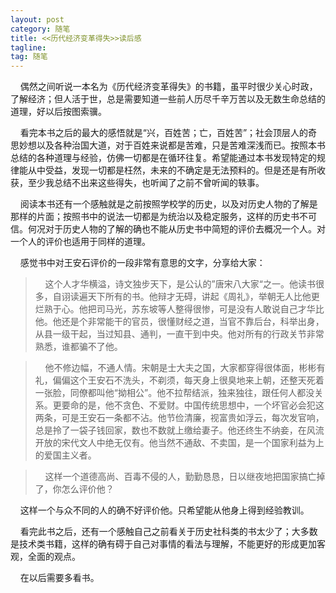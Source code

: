 ```yaml
---
layout: post
category: 随笔
title: <<历代经济变革得失>>读后感
tagline:
tag: 随笔
---
```


&nbsp;&nbsp;&nbsp;&nbsp;偶然之间听说一本名为《历代经济变革得失》的书籍，虽平时很少关心时政，了解经济；但人活于世，总是需要知道一些前人历尽千辛万苦以及无数生命总结的道理，好以后按图索骥。   

&nbsp;&nbsp;&nbsp;&nbsp;看完本书之后的最大的感悟就是“兴，百姓苦；亡，百姓苦”；社会顶层人的奇思妙想以及各种治国大道，对于百姓来说都是苦难，只是苦难深浅而已。按照本书总结的各种道理与经验，仿佛一切都是在循环往复。希望能通过本书发现特定的规律能从中受益，发现一切都是枉然，未来的不确定是无法预料的。但是还是有所收获，至少我总结不出来这些得失，也听闻了之前不曾听闻的轶事。  

&nbsp;&nbsp;&nbsp;&nbsp;阅读本书还有一个感触就是之前按照学校学的历史，以及对历史人物的了解是那样的片面；按照书中的说法一切都是为统治以及稳定服务，这样的历史书不可信。何况对于历史人物的了解的确也不能从历史书中简短的评价去概况一个人。对一个人的评价也适用于同样的道理。

&nbsp;&nbsp;&nbsp;&nbsp;感觉书中对王安石评价的一段非常有意思的文字，分享给大家：


> &nbsp;&nbsp;&nbsp;&nbsp;这个人才华横溢，诗文独步天下，是公认的”唐宋八大家“之一。他读书很多，自诩读遍天下所有的书。他辩才无碍，讲起《周礼》，举朝无人比他更烂熟于心。他把司马光，苏东坡等人整得很惨，可是没有人敢说自己才华比他。他还是个非常能干的官员，很懂财经之道，当官不靠后台，科举出身，从县一级干起，当过知县、通判，一直干到中央。他对所有的行政关节非常熟悉，谁都骗不了他。
	
>&nbsp;&nbsp;&nbsp;&nbsp;他不修边幅，不通人情。宋朝是士大夫之国，大家都穿得很体面，彬彬有礼，偏偏这个王安石不洗头，不剃须，每天身上很臭地来上朝，还整天死着一张脸，同僚都叫他“拗相公”。他不拉帮结派，独来独往，跟任何人都没关系。更要命的是，他不贪色、不爱财。中国传统思想中，一个坏官必会犯这两条，可是王安石一条都不沾。他节俭清廉，视富贵如浮云，每次发官响，总是拎了一袋子钱回家，数也不数就上缴给妻子。他还终生不纳妾，在风流开放的宋代文人中绝无仅有。他当然不通敌、不卖国，是一个国家利益为上的爱国主义者。
	
>&nbsp;&nbsp;&nbsp;&nbsp;这样一个道德高尚、百毒不侵的人，勤勤恳恳，日以继夜地把国家搞亡掉了，你怎么评价他？

&nbsp;&nbsp;&nbsp;&nbsp;这样一个与众不同的人的确不好评价他。只希望能从他身上得到经验教训。

&nbsp;&nbsp;&nbsp;&nbsp;看完此书之后，还有一个感触自己之前看关于历史社科类的书太少了；大多数是技术类书籍，这样的确有碍于自己对事情的看法与理解，不能更好的形成更加客观，全面的观点。

&nbsp;&nbsp;&nbsp;&nbsp;在以后需要多看书。